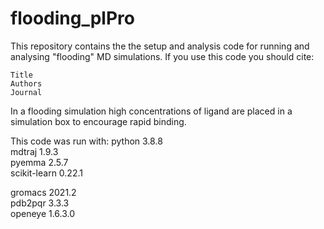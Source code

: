 # flooding_plPro

This repository contains the the setup and analysis code for running and analysing "flooding" MD simulations. If you use this code you should cite:

    Title
    Authors
    Journal

In a flooding simulation high concentrations of ligand are placed in a simulation box to encourage rapid binding.

This code was run with:
python 3.8.8   
mdtraj 1.9.3   
pyemma 2.5.7   
scikit-learn 0.22.1   

gromacs 2021.2   
pdb2pqr 3.3.3   
openeye 1.6.3.0   
